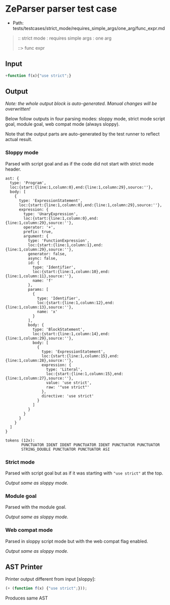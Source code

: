 # ZeParser parser test case

- Path: tests/testcases/strict_mode/requires_simple_args/one_arg/func_expr.md

> :: strict mode : requires simple args : one arg
>
> ::> func expr

## Input

`````js
+function f(x){"use strict";}
`````

## Output

_Note: the whole output block is auto-generated. Manual changes will be overwritten!_

Below follow outputs in four parsing modes: sloppy mode, strict mode script goal, module goal, web compat mode (always sloppy).

Note that the output parts are auto-generated by the test runner to reflect actual result.

### Sloppy mode

Parsed with script goal and as if the code did not start with strict mode header.

`````
ast: {
  type: 'Program',
  loc:{start:{line:1,column:0},end:{line:1,column:29},source:''},
  body: [
    {
      type: 'ExpressionStatement',
      loc:{start:{line:1,column:0},end:{line:1,column:29},source:''},
      expression: {
        type: 'UnaryExpression',
        loc:{start:{line:1,column:0},end:{line:1,column:29},source:''},
        operator: '+',
        prefix: true,
        argument: {
          type: 'FunctionExpression',
          loc:{start:{line:1,column:1},end:{line:1,column:29},source:''},
          generator: false,
          async: false,
          id: {
            type: 'Identifier',
            loc:{start:{line:1,column:10},end:{line:1,column:11},source:''},
            name: 'f'
          },
          params: [
            {
              type: 'Identifier',
              loc:{start:{line:1,column:12},end:{line:1,column:13},source:''},
              name: 'x'
            }
          ],
          body: {
            type: 'BlockStatement',
            loc:{start:{line:1,column:14},end:{line:1,column:29},source:''},
            body: [
              {
                type: 'ExpressionStatement',
                loc:{start:{line:1,column:15},end:{line:1,column:28},source:''},
                expression: {
                  type: 'Literal',
                  loc:{start:{line:1,column:15},end:{line:1,column:27},source:''},
                  value: 'use strict',
                  raw: '"use strict"'
                },
                directive: 'use strict'
              }
            ]
          }
        }
      }
    }
  ]
}

tokens (12x):
       PUNCTUATOR IDENT IDENT PUNCTUATOR IDENT PUNCTUATOR PUNCTUATOR
       STRING_DOUBLE PUNCTUATOR PUNCTUATOR ASI
`````

### Strict mode

Parsed with script goal but as if it was starting with `"use strict"` at the top.

_Output same as sloppy mode._

### Module goal

Parsed with the module goal.

_Output same as sloppy mode._

### Web compat mode

Parsed in sloppy script mode but with the web compat flag enabled.

_Output same as sloppy mode._

## AST Printer

Printer output different from input [sloppy]:

````js
(+ (function f(x) {"use strict";}));
````

Produces same AST

